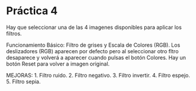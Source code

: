  # Práctica 4

Hay que seleccionar una de las 4 imagenes disponibles para aplicar los filtros.

Funcionamiento Básico:
    Filtro de grises y Escala de Colores (RGB).
    Los deslizadores (RGB) aparecen por defecto pero al seleccionar otro fltro desaparece y volverá a aparecer cuando pulsas el botón Colores.
Hay un botón Reset para volver a imagen original.

MEJORAS: 
    1. Filtro ruido.
    2. Filtro negativo.
    3. Filtro invertir.
    4. Filtro espejo.
    5. Filtro sepia.
